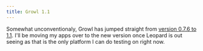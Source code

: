 ```yaml
---
title: Growl 1.1
---
```


Somewhat unconventionaly, Growl has jumped straight from [version 0.7.6 to 1.1](http://growl.info/documentation/version_history.php "Growl version history"). I'll be moving my apps over to the new version once Leopard is out seeing as that is the only platform I can do testing on right now.
